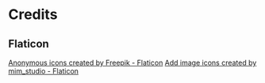 # Credits
## Flaticon
<a href="https://www.flaticon.com/free-icons/anonymous" title="anonymous icons">Anonymous icons created by Freepik - Flaticon</a>
<a href="https://www.flaticon.com/free-icons/add-image" title="add image icons">Add image icons created by mim_studio - Flaticon</a>
